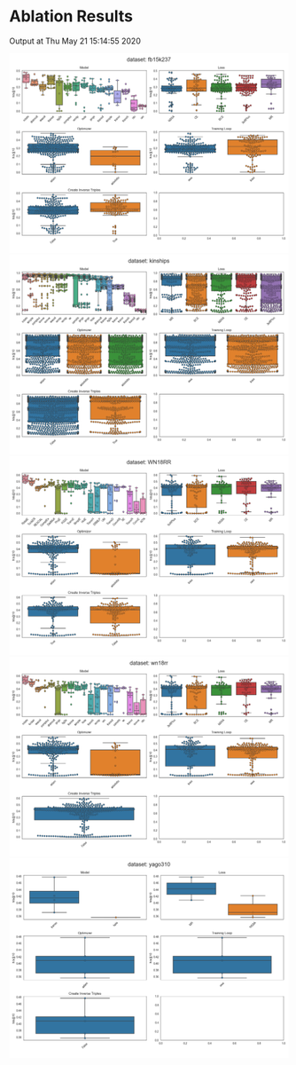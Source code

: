 # Ablation Results

Output at Thu May 21 15:14:55 2020

<img src="summary/1D-slices/dataset_fb15k237.png" alt="fb15k237"/>

<img src="summary/1D-slices/dataset_kinships.png" alt="kinships"/>

<img src="summary/1D-slices/dataset_wn18RR.png" alt="wn18RR"/>

<img src="summary/1D-slices/dataset_wn18rr.png" alt="wn18rr"/>

<img src="summary/1D-slices/dataset_yago310.png" alt="yago310"/>

